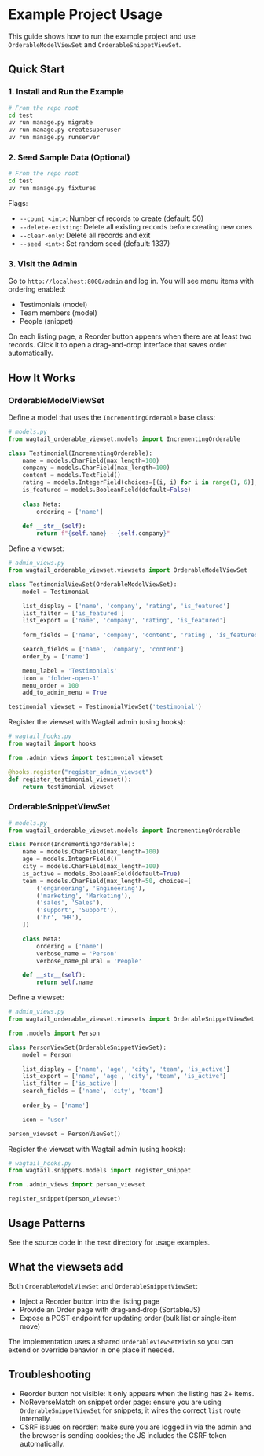 # Example Project Usage

This guide shows how to run the example project and use `OrderableModelViewSet` and `OrderableSnippetViewSet`.

## Quick Start

### 1. Install and Run the Example

```bash
# From the repo root
cd test
uv run manage.py migrate
uv run manage.py createsuperuser
uv run manage.py runserver
```

### 2. Seed Sample Data (Optional)

```bash
# From the repo root
cd test
uv run manage.py fixtures
```

Flags:

- `--count <int>`: Number of records to create (default: 50)
- `--delete-existing`: Delete all existing records before creating new ones
- `--clear-only`: Delete all records and exit
- `--seed <int>`: Set random seed (default: 1337)

### 3. Visit the Admin

Go to `http://localhost:8000/admin` and log in. You will see menu items with ordering enabled:

- Testimonials (model)
- Team members (model)
- People (snippet)

On each listing page, a Reorder button appears when there are at least two records. Click it to open a drag-and-drop interface that saves order automatically.

## How It Works

### OrderableModelViewSet

Define a model that uses the `IncrementingOrderable` base class:

```python
# models.py
from wagtail_orderable_viewset.models import IncrementingOrderable

class Testimonial(IncrementingOrderable):
    name = models.CharField(max_length=100)
    company = models.CharField(max_length=100)
    content = models.TextField()
    rating = models.IntegerField(choices=[(i, i) for i in range(1, 6)], default=5)
    is_featured = models.BooleanField(default=False)
    
    class Meta:
        ordering = ['name']
    
    def __str__(self):
        return f"{self.name} - {self.company}"
```

Define a viewset:

```python
# admin_views.py
from wagtail_orderable_viewset.viewsets import OrderableModelViewSet

class TestimonialViewSet(OrderableModelViewSet):
    model = Testimonial

    list_display = ['name', 'company', 'rating', 'is_featured']
    list_filter = ['is_featured']
    list_export = ['name', 'company', 'rating', 'is_featured']
    
    form_fields = ['name', 'company', 'content', 'rating', 'is_featured']

    search_fields = ['name', 'company', 'content']
    order_by = ['name']

    menu_label = 'Testimonials'
    icon = 'folder-open-1'
    menu_order = 100
    add_to_admin_menu = True

testimonial_viewset = TestimonialViewSet('testimonial')
```

Register the viewset with Wagtail admin (using hooks):

```python
# wagtail_hooks.py
from wagtail import hooks

from .admin_views import testimonial_viewset

@hooks.register("register_admin_viewset")
def register_testimonial_viewset():
    return testimonial_viewset
```

### OrderableSnippetViewSet

```python
# models.py
from wagtail_orderable_viewset.models import IncrementingOrderable

class Person(IncrementingOrderable):
    name = models.CharField(max_length=100)
    age = models.IntegerField()
    city = models.CharField(max_length=100)
    is_active = models.BooleanField(default=True)
    team = models.CharField(max_length=50, choices=[
        ('engineering', 'Engineering'),
        ('marketing', 'Marketing'),
        ('sales', 'Sales'),
        ('support', 'Support'),
        ('hr', 'HR'),
    ])

    class Meta:
        ordering = ['name']
        verbose_name = 'Person'
        verbose_name_plural = 'People'

    def __str__(self):
        return self.name
```

Define a viewset:

```python
# admin_views.py
from wagtail_orderable_viewset.viewsets import OrderableSnippetViewSet

from .models import Person

class PersonViewSet(OrderableSnippetViewSet):
    model = Person

    list_display = ['name', 'age', 'city', 'team', 'is_active']
    list_export = ['name', 'age', 'city', 'team', 'is_active']
    list_filter = ['is_active']
    search_fields = ['name', 'city', 'team']
    
    order_by = ['name']

    icon = 'user'

person_viewset = PersonViewSet()
```

Register the viewset with Wagtail admin (using hooks):

```python
# wagtail_hooks.py
from wagtail.snippets.models import register_snippet

from .admin_views import person_viewset

register_snippet(person_viewset)
```

## Usage Patterns

See the source code in the `test` directory for usage examples.

## What the viewsets add

Both `OrderableModelViewSet` and `OrderableSnippetViewSet`:

- Inject a Reorder button into the listing page
- Provide an Order page with drag‑and‑drop (SortableJS)
- Expose a POST endpoint for updating order (bulk list or single‑item move)

The implementation uses a shared `OrderableViewSetMixin` so you can extend or override behavior in one place if needed.

## Troubleshooting

- Reorder button not visible: it only appears when the listing has 2+ items.
- NoReverseMatch on snippet order page: ensure you are using `OrderableSnippetViewSet` for snippets; it wires the correct `list` route internally.
- CSRF issues on reorder: make sure you are logged in via the admin and the browser is sending cookies; the JS includes the CSRF token automatically.
